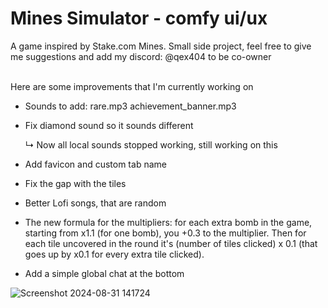 # Mines Simulator - comfy ui/ux
A game inspired by Stake.com Mines. Small side project, feel free to give me suggestions and add my discord: @qex404 to be co-owner

<br />   
Here are some improvements that I'm currently working on

- Sounds to add: 
				rare.mp3
				achievement_banner.mp3
  
 - Fix diamond sound so it sounds different
   
   ↳ Now all local sounds stopped working, still working on this
   
 - Add favicon and custom tab name
 - Fix the gap with the tiles
 - Better Lofi songs, that are random
 - The new formula for the multipliers: for each extra bomb in the game, starting from x1.1 (for one bomb), you +0.3 to the multiplier.
   Then for each tile uncovered in the round it's (number of tiles clicked) x 0.1 (that goes up by x0.1 for every extra tile clicked).
 - Add a simple global chat at the bottom

![Screenshot 2024-08-31 141724](https://github.com/user-attachments/assets/418d70aa-c269-4de0-b474-92512feb3889)
